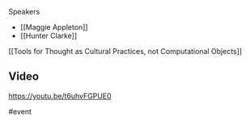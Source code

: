 
Speakers
* [[Maggie Appleton]]
* [[Hunter Clarke]]

[[Tools for Thought as Cultural Practices, not Computational Objects]]

## Video

https://youtu.be/t6uhvFGPUE0

#event 